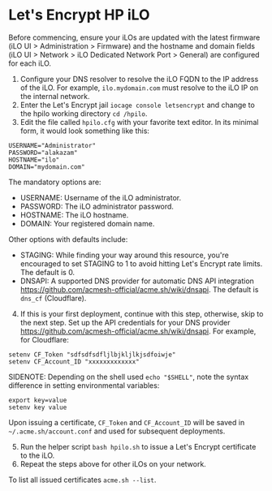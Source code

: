 # Let's Encrypt HP iLO 
Before commencing, ensure your iLOs are updated with the latest firmware (iLO UI > Administration > Firmware) and the hostname and domain fields (iLO UI > Network > iLO Dedicated Network Port > General) are configured for each iLO.

1. Configure your DNS resolver to resolve the iLO FQDN to the IP address of the iLO. For example, `ilo.mydomain.com` must resolve to the iLO IP on the internal network.
2. Enter the Let's Encrypt jail `iocage console letsencrypt` and change to the hpilo working directory `cd /hpilo`.
3. Edit the file called `hpilo.cfg` with your favorite text editor. In its minimal form, it would look something like this:
```
USERNAME="Administrator"
PASSWORD="alakazam"
HOSTNAME="ilo"
DOMAIN="mydomain.com"
```
The mandatory options are:
- USERNAME: Username of the iLO administrator.
- PASSWORD: The iLO administrator password.
- HOSTNAME: The iLO hostname.
- DOMAIN:   Your registered domain name.

Other options with defaults include:
- STAGING:  While finding your way around this resource, you're encouraged to set STAGING to 1 to avoid hitting Let's Encrypt rate limits. The default is 0.
- DNSAPI:   A supported DNS provider for automatic DNS API integration https://github.com/acmesh-official/acme.sh/wiki/dnsapi. The default is `dns_cf` (Cloudflare).
4. If this is your first deployment, continue with this step, otherwise, skip to the next step. Set up the API credentials for your DNS provider https://github.com/acmesh-official/acme.sh/wiki/dnsapi. For example, for Cloudflare:
```
setenv CF_Token "sdfsdfsdfljlbjkljlkjsdfoiwje"
setenv CF_Account_ID "xxxxxxxxxxxxx"
```
SIDENOTE: Depending on the shell used `echo "$SHELL"`, note the syntax difference in setting environmental variables:
```
export key=value
setenv key value
```
Upon issuing a certificate, `CF_Token` and `CF_Account_ID` will be saved in `~/.acme.sh/account.conf` and used for subsequent deployments.

5. Run the helper script `bash hpilo.sh` to issue a Let's Encrypt certificate to the iLO.
6. Repeat the steps above for other iLOs on your network.

To list all issued certificates `acme.sh --list`.



